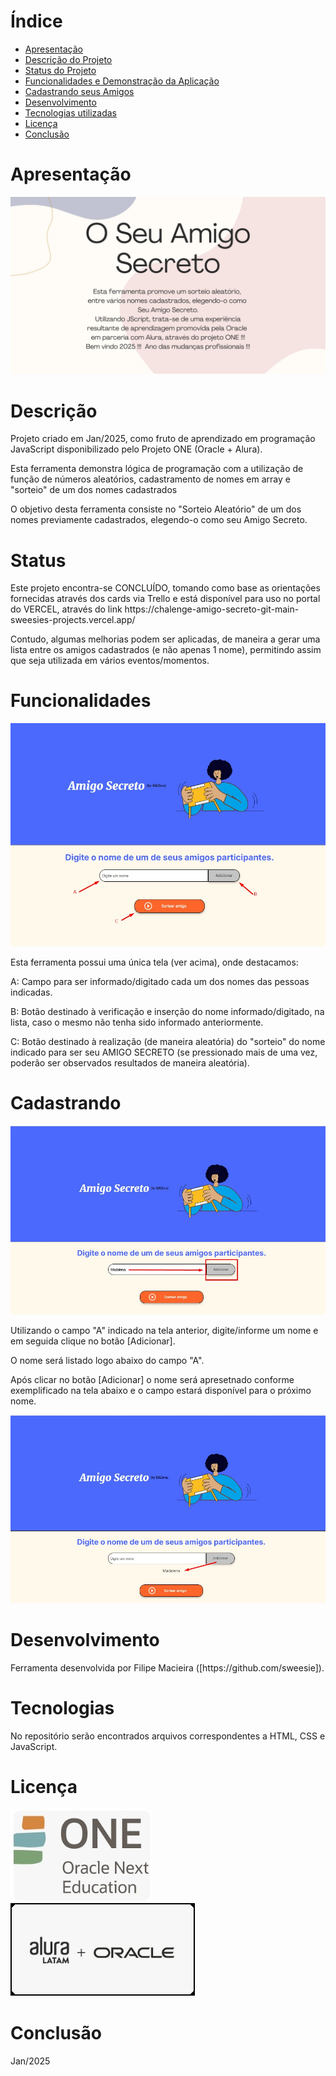# Índice 

* [Apresentação](#Apresentação)
* [Descrição do Projeto](#Descrição)
* [Status do Projeto](#Status)
* [Funcionalidades e Demonstração da Aplicação](#Funcionalidades)
* [Cadastrando seus Amigos](#Cadastrando)
* [Desenvolvimento](#Desenvolvimento)
* [Tecnologias utilizadas](#Tecnologias)
* [Licença](#Licença)
* [Conclusão](#Conclusão)


# Apresentação
![Apresentação Resumida](assets/Read-me.jpg)

# Descrição
<p>Projeto criado em Jan/2025, como fruto de aprendizado em programação JavaScript disponibilizado pelo Projeto ONE (Oracle + Alura).</p>
<p>Esta ferramenta demonstra lógica de programação com a utilização de função de números aleatórios, cadastramento de nomes em array e "sorteio" de um dos nomes cadastrados</p>
<p></p>
<p>O objetivo desta ferramenta consiste no "Sorteio Aleatório" de um dos nomes previamente cadastrados, elegendo-o como seu Amigo Secreto.</p>

# Status
<p>Este projeto encontra-se CONCLUÍDO, tomando como base as orientações fornecidas através dos cards via Trello e está disponível para uso no portal do VERCEL, através do link https://chalenge-amigo-secreto-git-main-sweesies-projects.vercel.app/</p>
<p>Contudo, algumas melhorias podem ser aplicadas, de maneira a gerar uma lista entre os amigos cadastrados (e não apenas 1 nome), permitindo assim que seja utilizada em vários eventos/momentos.</p>

# Funcionalidades
![Apresentação da Tela](assets/tela.jpg)
<p></p>
<p>Esta ferramenta possui uma única tela (ver acima), onde destacamos:</p>
<p>A: Campo para ser informado/digitado cada um dos nomes das pessoas indicadas.</p>
<p>B: Botão destinado à verificação e inserção do nome informado/digitado, na lista, caso o mesmo não tenha sido informado anteriormente.</p>
<p>C: Botão destinado à realização (de maneira aleatória) do "sorteio" do nome indicado para ser seu AMIGO SECRETO (se pressionado mais de uma vez, poderão ser observados resultados de maneira aleatória).</p>
<p></p>

# Cadastrando
![Tela de Cadastro](assets/telacadastro.jpg)
<p></p>
<p>Utilizando o campo "A" indicado na tela anterior, digite/informe um nome e em seguida clique no botão [Adicionar].</p>
<p>O nome será listado logo abaixo do campo "A".</p>
<p></p>
<p>Após clicar no botão [Adicionar] o nome será apresetnado conforme exemplificado na tela abaixo e o campo estará disponível para o próximo nome.</p>

![Tela de Cadastro](assets/telaproximocadastro.jpg)

# Desenvolvimento
<p>Ferramenta desenvolvida por Filipe Macieira ([https://github.com/sweesie]).</p>

# Tecnologias
<p>No repositório serão encontrados arquivos correspondentes a HTML, CSS e JavaScript.</p>

# Licença
![Licença 2](assets/one.jpg)
![Licença 1](assets/AluraOracle.jpg)

# Conclusão
<p>Jan/2025</p> 
